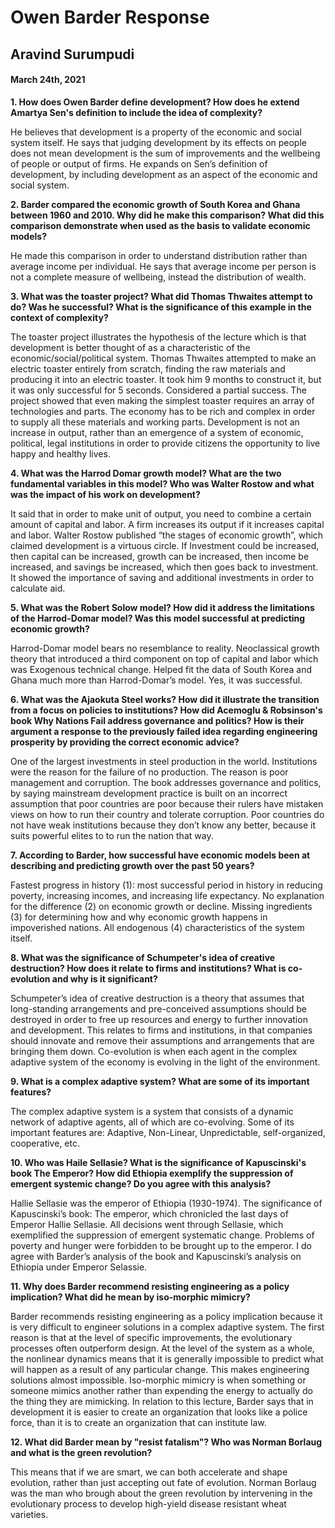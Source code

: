 #  Owen Barder Response

##  Aravind Surumpudi

#### March 24th, 2021


**1.	How does Owen Barder define development? How does he extend Amartya Sen's definition to include the idea of complexity?**

He believes that development is a property of the economic and social system itself. He says that judging development by its effects on people does not mean development is the sum of improvements and the wellbeing of people or output of firms. He expands on Sen’s definition of development, by including development as an aspect of the economic and social system.

**2.	Barder compared the economic growth of South Korea and Ghana between 1960 and 2010.  Why did he make this comparison?  What did this comparison demonstrate when used as the basis to validate economic models?**

He made this comparison in order to understand distribution rather than average income per individual. He says that average income per person is not a complete measure of wellbeing, instead the distribution of wealth.

**3.	What was the toaster project? What did Thomas Thwaites attempt to do? Was he successful? What is the significance of this example in the context of complexity?**

The toaster project illustrates the hypothesis of the lecture which is that development is better thought of as a characteristic of the economic/social/political system. Thomas Thwaites attempted to make an electric toaster entirely from scratch, finding the raw materials and producing it into an electric toaster. It took him 9 months to construct it, but it was only successful for 5 seconds. Considered a partial success. The project showed that even making the simplest toaster requires an array of technologies and parts. The economy has to be rich and complex in order to supply all these materials and working parts. Development is not an increase in output, rather than an emergence of  a system of economic, political, legal institutions in order to provide citizens the opportunity to live happy and healthy lives.

**4.	What was the Harrod Domar growth model? What are the two fundamental variables in this model? Who was Walter Rostow and what was the impact of his work on development?**

It said that in order to make unit of output, you need to combine a certain amount of capital and labor. A firm increases its output if it increases capital and labor. Walter Rostow published “the stages of economic growth”, which claimed development is a virtuous circle. If Investment could be increased, then capital can be increased, growth can be increased, then income be increased, and savings be increased, which then goes back to investment. It showed the importance of saving and additional investments in order to calculate aid.

**5.	What was the Robert Solow model?  How did it address the limitations of the Harrod-Domar model? Was this model successful at predicting economic growth?**

Harrod-Domar model bears no resemblance to reality. Neoclassical growth theory that introduced a third component on top of capital and labor which was Exogenous technical change. Helped fit the data of South Korea and Ghana much more than Harrod-Domar’s model. Yes,  it was successful.

**6.	What was the Ajaokuta Steel works? How did it illustrate the transition from a focus on policies to institutions?  How did Acemoglu & Robsinson's book Why Nations Fail address governance and politics?  How is their argument a response to the previously failed idea regarding engineering prosperity by providing the correct economic advice?**

One of the largest investments in steel production in the world. Institutions were the reason for the failure of  no production. The reason is poor management and corruption. The book addresses governance and politics, by saying mainstream development practice is built on an incorrect assumption that poor countries are poor because their rulers have mistaken views on how to run their country and tolerate corruption. Poor countries do not have weak institutions because they don’t know any better, because it suits powerful elites to to run the nation that way.

**7.	According to Barder, how successful have economic models been at describing and predicting growth over the past 50 years?**

Fastest progress in history (1): most successful period in history in reducing poverty, increasing incomes, and increasing life expectancy. No explanation for the difference (2) on economic growth or decline. Missing ingredients (3) for determining how and why economic growth happens in impoverished nations. All endogenous (4) characteristics of the system itself.

**8.	What was the significance of Schumpeter's idea of creative destruction? How does it relate to firms and institutions? What is co-evolution and why is it significant?**

Schumpeter’s idea of creative destruction is a theory that assumes that long-standing arrangements and pre-conceived assumptions should be destroyed in order to free up resources and energy to further innovation and development. This relates to firms and institutions, in that companies should innovate and remove their assumptions and arrangements that are bringing them down. Co-evolution is when each agent in the complex adaptive system of the economy is evolving in the light of the environment.

**9.	What is a complex adaptive system? What are some of its important features?**

The complex adaptive system is a system that consists of  a dynamic network of adaptive agents, all of which are co-evolving. Some of its important features are: Adaptive, Non-Linear, Unpredictable, self-organized, cooperative, etc.

**10.	Who was Haile Sellasie? What is the significance of Kapuscinski's book The Emperor? How did Ethiopia exemplify the suppression of emergent systemic change? Do you agree with this analysis?**

Hallie Sellasie was the emperor of Ethiopia (1930-1974). The significance of Kapuscinski’s book: The emperor, which chronicled the last days of Emperor Hallie Sellasie. All decisions went through Sellasie, which exemplified the suppression of emergent systematic change. Problems of poverty and hunger were forbidden to be brought up to the emperor. I do agree with Barder’s analysis of the book and Kapuscinski’s analysis on Ethiopia under Emperor Selassie.

**11.	Why does Barder recommend resisting engineering as a policy implication?  What did he mean by iso-morphic mimicry?**

Barder recommends resisting engineering as a policy implication because it is very difficult to engineer solutions in a complex adaptive system. The first reason is that at the level of specific improvements, the evolutionary processes often outperform design. At the level of the system as a whole, the nonlinear dynamics means that it is generally impossible to predict what will happen as a result of any particular change. This makes engineering solutions almost impossible. Iso-morphic mimicry is when something or someone mimics another rather than expending the energy to actually do the thing they are mimicking. In relation to this lecture, Barder says that in development it is easier to create an organization that looks like a police force, than it is to create an organization that can institute law.

**12.	What did Barder mean by "resist fatalism"? Who was Norman Borlaug and what is the green revolution?**

This means that if we are smart, we can both accelerate and shape evolution, rather than just accepting out fate of evolution. Norman Borlaug was the man who brough about the green revolution by intervening in the evolutionary process to develop high-yield disease resistant wheat varieties.












